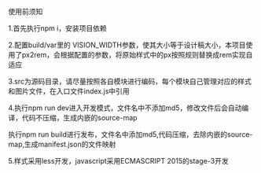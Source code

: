 使用前须知

1.首先执行npm i，安装项目依赖

2.配置build/var里的 VISION_WIDTH参数，使其大小等于设计稿大小，本项目使用了px2rem，会根据配置的参数，将原始样式中的px按照规则替换成rem实现自适应

3.src为源码目录，请尽量按照各自模块进行编码，每个模块自己管理对应的样式和图片文件，在入口文件index.js中引用

4.执行npm run dev进入开发模式，文件名中不添加md5，修改文件后会自动编译，代码不压缩，生成内嵌的source-map

执行npm run build进行发布，文件名中添加md5,代码压缩，去除内嵌的source-map,生成manifest.json的文件映射

5.样式采用less开发，javascript采用ECMASCRIPT 2015的stage-3开发